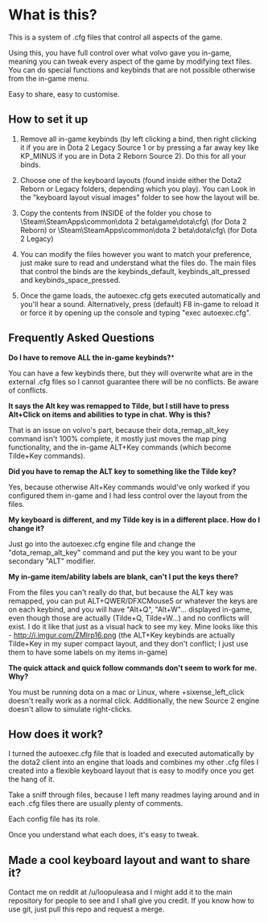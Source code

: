 What is this?
===========================================
 
This is a system of .cfg files that control all aspects of the game.

Using this, you have full control over what volvo gave you in-game, meaning you can tweak every aspect of the game by modifying text files. You can do special functions and keybinds that are not possible otherwise from the in-game menu.
 
 Easy to share, easy to customise.
 
 
How to set it up
-------------------------------------------
 
1. Remove all in-game keybinds (by left clicking a bind, then right clicking it if you are in Dota 2 Legacy Source 1 or by pressing a far away key like KP_MINUS if you are in Dota 2 Reborn Source 2). Do this for all your binds.
 
2. Choose one of the keyboard layouts (found inside either the Dota2 Reborn or Legacy folders, depending which you play). You can Look in the "keyboard layout visual images" folder to see how the layout will be.

3. Copy the contents from INSIDE of the folder you chose to \Steam\SteamApps\common\dota 2 beta\game\dota\cfg\ (for Dota 2 Reborn) or \Steam\SteamApps\common\dota 2 beta\dota\cfg\ (for Dota 2 Legacy)  
 
4. You can modify the files however you want to match your preference, just make sure to read and understand what the files do. The main files that control the binds are the keybinds_default, keybinds_alt_pressed and keybinds_space_pressed.

5. Once the game loads, the autoexec.cfg gets executed automatically and you'll hear a sound. Alternatively, press (default) F8 in-game to reload it or force it by opening up the console and typing "exec autoexec.cfg".


Frequently Asked Questions
------------------------------------------------
 
**Do I have to remove ALL the in-game keybinds?***

You can have a few keybinds there, but they will overwrite what are in the external .cfg files so I cannot guarantee there will be no conflicts. Be aware of conflicts.

**It says the Alt key was remapped to Tilde, but I still have to press Alt+Click on items and abilities to type in chat. Why is this?**

That is an issue on volvo's part, because their dota_remap_alt_key command isn't 100% complete, it mostly just moves the map ping functionality, and the in-game ALT+Key commands (which become Tilde+Key commands). 

**Did you have to remap the ALT key to something like the Tilde key?**

Yes, because otherwise Alt+Key commands would've only worked if you configured them in-game and I had less control over the layout from the files.

**My keyboard is different, and my Tilde key is in a different place. How do I change it?**

Just go into the autoexec.cfg engine file and change the "dota_remap_alt_key" command and put the key you want to be your secondary "ALT" modifier.

**My in-game item/ability labels are blank, can't I put the keys there?**

From the files you can't really do that, but because the ALT key was remapped, you can put ALT+QWER/DFXCMouse5 or whatever the keys are on each keybind, and you will have "Alt+Q", "Alt+W"... displayed in-game, even though those are actually (Tilde+Q, Tilde+W...) and no conflicts will exist. I do it like that just as a visual hack to see my key.
Mine looks like this - http://i.imgur.com/ZMlrp16.png (the ALT+Key keybinds are actually Tilde+Key in my super compact layout, and they don't conflict; I just use them to have some labels on my items in-game)
 
**The quick attack and quick follow commands don't seem to work for me. Why?**

You must be running dota on a mac or Linux, where +sixense_left_click doesn't really work as a normal click.
Additionally, the new Source 2 engine doesn't allow to simulate right-clicks.
 
 
How does it work?
--------------------------------------------------
 
I turned the autoexec.cfg file that is loaded and executed automatically by the dota2 client into an engine that loads and combines my other .cfg files I created into a flexible keyboard layout that is easy to modify once you get the hang of it. 

Take a sniff through files, because I left many readmes laying around and in each .cfg files there are usually plenty of comments.

Each config file has its role.

Once you understand what each does, it's easy to tweak.


Made a cool keyboard layout and want to share it?
-------------------------------------------------

Contact me on reddit at /u/loopuleasa and I might add it to the main repository for people to see and I shall give you credit.
If you know how to use git, just pull this repo and request a merge.
